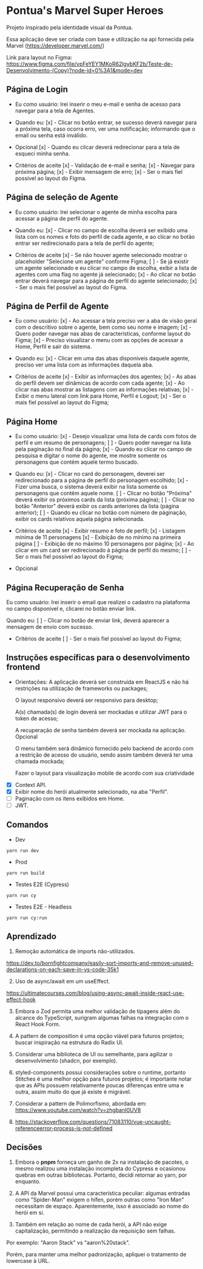 # Pontua's Marvel Super Heroes

Projeto inspirado pela identidade visual da Pontua.

Essa aplicação deve ser criada com base e utilização na api fornecida pela Marvel (https://developer.marvel.com/)

Link para layout no Figma: https://www.figma.com/file/vpFeYEY1MKoR62lgybKF2b/Teste-de-Desenvolvimento-(Copy)?node-id=0%3A1&mode=dev

## Página de Login

- Eu como usuário:
  Irei inserir o meu e-mail e senha de acesso para navegar para a tela de Agentes.

- Quando eu:
  [x] - Clicar no botão entrar, se sucesso deverá navegar para a próxima tela, caso ocorra erro, ver uma notificação; informando que o email ou senha está inválido.

- Opcional
  [x] - Quando eu clicar deverá redirecionar para a tela de esqueci minha senha.

- Critérios de aceite
  [x] - Validação de e-mail e senha;
  [x] - Navegar para próxima página;
  [x] - Exibir mensagem de erro;
  [x] - Ser o mais fiel possível ao layout do Figma.

## Página de seleção de Agente

- Eu como usuário:
  Irei selecionar o agente de minha escolha para acessar a página de perfil do agente.

- Quando eu:
  [x] - Clicar no campo de escolha deverá ser exibido uma lista com os nomes e foto do perfil de cada agente, e ao clicar no botão entrar ser redirecionado para a tela de perfil do agente;

- Critérios de aceite
  [x] - Se não houver agente selecionado mostrar o placeholder "Selecione um agente" conforme Figma;
  [ ] - Se já existir um agente selecionado e eu clicar no campo de escolha, exibir a lista de agentes com uma flag no agente já selecionado;
  [x] - Ao clicar no botão entrar deverá navegar para a página de perfil do agente selecionado;
  [x] - Ser o mais fiel possível ao layout do Figma.

## Página de Perfil de Agente

- Eu como usuário:
  [x] - Ao acessar a tela preciso ver a aba de visão geral com o descritivo sobre o agente, bem como seu nome e imagem;
  [x] - Quero poder navegar nas abas de características, conforme layout do Figma;
  [x] - Preciso visualizar o menu com as opções de acessar a Home, Perfil e sair do sistema.

- Quando eu:
  [x] - Clicar em uma das abas disponíveis daquele agente, preciso ver uma lista com as informações
  daquela aba.

- Critérios de aceite
  [x] - Exibir as informações dos agentes;
  [x] - As abas do perfil devem ser dinâmicas de acordo com cada agente;
  [x] - Ao clicar nas abas mostrar as listagens com as informações relativas;
  [x] - Exibir o menu lateral com link para Home, Perfil e Logout;
  [x] - Ser o mais fiel possível ao layout do Figma;

## Página Home

- Eu como usuário:
  [x] - Desejo visualizar uma lista de cards com fotos de perfil e um resumo de personagens;
  [ ] - Quero poder navegar na lista pela paginação no final da página;
  [x] - Quando eu clicar no campo de pesquisa e digitar o nome do agente, me mostre somente os personagens que contém aquele termo buscado.

- Quando eu:
  [x] - Clicar no card do personagem, deverei ser redirecionado para a página de perfil do personagem escolhido;
  [x] - Fizer uma busca, o sistema deverá exibir na lista somente os personagens que contém aquele nome.
  [ ] - Clicar no botão "Próxima" deverá exibir os próximos cards da lista (próxima página);
  [ ] - Clicar no botão "Anterior" deverá exibir os cards anteriores da lista (página anterior);
  [ ] - Quando eu clicar no botão com número de páginação, exibir os cards relativos aquela página selecionada.

- Critérios de aceite
  [x] - Exibir resumo e foto de perfil;
  [x] - Listagem mínima de 11 personagens
  [x] - Exibição de no mínimo na primeira página
  [ ] - Exibição de no máximo 10 personagens por página;
  [x] - Ao clicar em um card ser redirecionado à página de perfil do mesmo;
  [ ] - Ser o mais fiel possível ao layout do Figma;

- Opcional

## Página Recuperação de Senha

Eu como usuário:
Irei inserir o email que realizei o cadastro na plataforma no campo disponivel e, clicarei no botão enviar link.

Quando eu:
[ ] - Clicar no botão de enviar link, deverá aparecer a mensagem de envio com sucesso.

- Critérios de aceite
  [ ] - Ser o mais fiel possível ao layout do Figma;

## Instruções específicas para o desenvolvimento frontend

- Orientações:
  A aplicação deverá ser construída em ReactJS e não há restrições na utilização de frameworks ou packages;

  O layout responsivo deverá ser responsivo para desktop;

  A(s) chamada(s) de login deverá ser mockadas e utilizar JWT para o token de acesso;

  A recuperação de senha também deverá ser mockada na aplicação.
  Opcional

  O menu também será dinâmico fornecido pelo backend de acordo com a restrição de acesso do
  usuário, sendo assim também deverá ter uma chamada mockada;

  Fazer o layout para visualização mobile de acordo com sua criatividade

- [x] Context API.
- [x] Exibir nome do herói atualmente selecionado, na aba "Perfil".
- [ ] Paginação com os itens exibidos em Home.
- [ ] JWT.

## Comandos

- Dev

`yarn run dev`

- Prod

`yarn run build`

- Testes E2E (Cypress)

`yarn run cy`

- Testes E2E - Headless

`yarn run cy:run`

## Aprendizado

1. Remoção automática de imports não-utilizados.

https://dev.to/bornfightcompany/easily-sort-imports-and-remove-unused-declarations-on-each-save-in-vs-code-35k1

2. Uso de async/await em um useEffect.

https://ultimatecourses.com/blog/using-async-await-inside-react-use-effect-hook

3. Embora o Zod permita uma melhor validação de tipagens além do alcance do TypeScript, surigram algumas falhas na integração com o React Hook Form.

4. A pattern de composition é uma opção viável para futuros projetos; buscar inspiração na estrutura do Radix UI.

5. Considerar uma biblioteca de UI ou semelhante, para agilizar o desenvolvimento (shadcn, por exemplo).

6. styled-components possui considerações sobre o runtime, portanto Stitches é uma melhor opção para futuros projetos; é importante notar que as APIs possuem relativamente poucas diferenças entre uma e outra, assim muito do que já existe é migrável.

7. Considerar a pattern de Polimorfismo, abordada em: https://www.youtube.com/watch?v=zhgbanI0UV8

8. https://stackoverflow.com/questions/71083110/vue-uncaught-referenceerror-process-is-not-defined

## Decisões

1. Embora o **pnpm** forneça um ganho de 2x na instalação de pacotes, o mesmo realizou uma instalação incompleta do Cypress e ocasionou quebras em outras bibliotecas. Portanto,
   decidi retornar ao yarn, por enquanto.

2. A API da Marvel possui uma característica peculiar: algumas entradas como "Spider-Man" exigem o hífen, porém outras como "Iron Man" necessitam de espaço. Aparentemente, isso é associado ao nome do herói em si.

3. Também em relação ao nome de cada herói, a API não exige capitalização, permitindo a realização da requisição sem falhas.

Por exemplo: "Aaron Stack" vs "aaron%20stack".

Porém, para manter uma melhor padronização, apliquei o tratamento de lowercase à URL.
